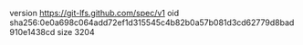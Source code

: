 version https://git-lfs.github.com/spec/v1
oid sha256:0e0a698c064add72ef1d315545c4b82b0a57b081d3cd62779d8bad910e1438cd
size 3204
